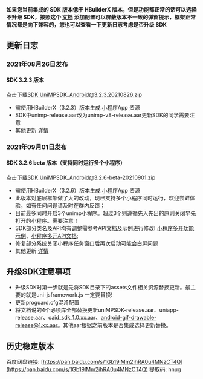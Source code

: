 **如果您当前集成的 SDK 版本低于 HBuilderX 版本，但是功能都正常的话可以选择不升级 SDK，按照这个 [文档](https://ask.dcloud.net.cn/article/35627) 添加配置可以屏蔽版本不一致的弹窗提示，框架正常情况都是向下兼容的，您也可以查看一下更新日志考虑是否升级 SDK**

## 更新日志

### 2021年08月26日发布

#### SDK 3.2.3 版本
[点击下载SDK UniMPSDK_Android@3.2.3.20210826.zip](https://download.dcloud.net.cn/unimpsdk/UniMPSDK_Android@3.2.3.20210826.zip)
+ 需使用HBuilderX（3.2.3）版本生成 小程序App 资源
+ SDK中unimp-release.aar改为unimp-v8-release.aar更新SDK的同学需要注意
+ 其他更新 [详情](https://download1.dcloud.net.cn/hbuilderx/changelog/3.2.3.20210825.html)

### 2021年09月01日发布

#### SDK 3.2.6 beta 版本（支持同时运行多个小程序）

[点击下载SDK UniMPSDK_Android@3.2.6-beta-20210901.zip](https://download.dcloud.net.cn/unimpsdk/UniMPSDK_Android@3.2.6-beta-20210901.zip)
+ 需使用HBuilderX（3.2.6）版本生成 小程序App 资源
+ 此版本对底层框架做了大的改动，现已支持多个小程序同时运行，欢迎尝鲜体验，如有任何问题请及时在群内反馈；
+ 目前最多同时开启3个unimp小程序。超过3个则遵循先入先出的原则关闭早先打开的小程序。需要注意！
+ SDK部分类名及API均有调整需参考API文档及示例进行修改! [小程序多开功能示例](UniMPDocs/Sample/android-v2)、[小程序多开API文档](UniMPDocs/API/android-v2);
+ 修复部分系统关闭小程序任务窗口后再次启动可能会白屏问题
+ 其他更新 [详情](https://download1.dcloud.net.cn/hbuilderx/changelog/3.2.6.20210901-alpha.html)

## 升级SDK注意事项

+ 升级SDK时第一步就是先将SDK目录下的assets文件相关资源替换更新。最主要的就是uni-jsframework.js 一定要替换!
+ 更新proguard.cfg混淆配置
+ 将文档说的4个必须库全部替换更新uniMPSDK-release.aar、uniapp-release.aar、oaid_sdk_1.0.xx.aar、android-gif-drawable-release@1.xx.aar。其他aar根据之前版本是否集成选择更新替换。

## 历史稳定版本

百度网盘链接: [https://pan.baidu.com/s/1Gb19IMm2ihRA0u4MNzCT4Q](https://pan.baidu.com/s/1Gb19IMm2ihRA0u4MNzCT4Q) 提取码: hnug